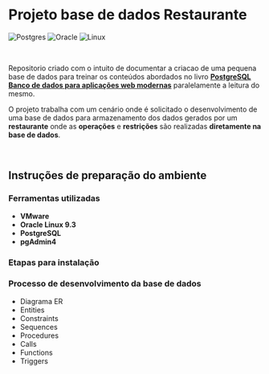 # **Projeto base de dados Restaurante**

![Postgres](https://img.shields.io/badge/postgres-%23316192.svg?style=for-the-badge&logo=postgresql&logoColor=white)
![Oracle](https://img.shields.io/badge/Oracle-F80000?style=for-the-badge&logo=oracle&logoColor=white)
![Linux](https://img.shields.io/badge/Linux-FCC624?style=for-the-badge&logo=linux&logoColor=black)

<br/>

Repositorio criado com o intuito de documentar a criacao de uma pequena base de dados para treinar os conteúdos abordados no livro [**PostgreSQL Banco de dados para aplicações web modernas**](https://www.google.com.br/books/edition/PostgreSQL/KlFVDgAAQBAJ?hl=pt-BR&gbpv=0&kptab=overview) paralelamente a leitura do mesmo.

O projeto trabalha com um cenário onde é solicitado o desenvolvimento de uma base de dados para armazenamento dos dados gerados por um **restaurante** onde as **operações** e **restrições** são realizadas **diretamente na base de dados**.

<br/>

## **Instruções de preparação do ambiente**

### **Ferramentas utilizadas**
- **VMware**
- **Oracle Linux 9.3**
- **PostgreSQL**
- **pgAdmin4**

### **Etapas para instalação**

### **Processo de desenvolvimento da base de dados**

- Diagrama ER
- Entities
- Constraints
- Sequences
- Procedures
- Calls
- Functions
- Triggers